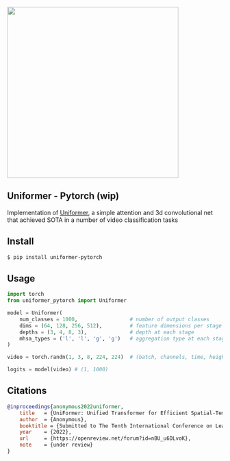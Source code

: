 <img src="./uniformer.png" width="400px"></img>

## Uniformer - Pytorch (wip)

Implementation of <a href="https://openreview.net/forum?id=nBU_u6DLvoK">Uniformer</a>, a simple attention and 3d convolutional net that achieved SOTA in a number of video classification tasks

## Install

```bash
$ pip install uniformer-pytorch
```

## Usage

```python
import torch
from uniformer_pytorch import Uniformer

model = Uniformer(
    num_classes = 1000,                 # number of output classes
    dims = (64, 128, 256, 512),         # feature dimensions per stage (4 stages)
    depths = (3, 4, 8, 3),              # depth at each stage
    mhsa_types = ('l', 'l', 'g', 'g')   # aggregation type at each stage, 'l' stands for local, 'g' stands for global
)

video = torch.randn(1, 3, 8, 224, 224)  # (batch, channels, time, height, width)

logits = model(video) # (1, 1000)
```

## Citations

```bibtex
@inproceedings{anonymous2022uniformer,
    title   = {UniFormer: Unified Transformer for Efficient Spatial-Temporal Representation Learning},
    author  = {Anonymous},
    booktitle = {Submitted to The Tenth International Conference on Learning Representations },
    year    = {2022},
    url     = {https://openreview.net/forum?id=nBU_u6DLvoK},
    note    = {under review}
}
```
